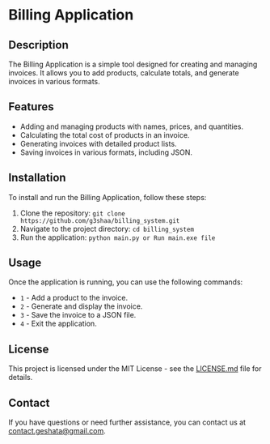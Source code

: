  <h1>Billing Application</h1>

<h2>Description</h2>
<p>The Billing Application is a simple tool designed for creating and managing invoices. It allows you to add products, calculate totals, and generate invoices in various formats.</p>
 <h2 id="features">Features</h2>
    <ul>
        <li>Adding and managing products with names, prices, and quantities.</li>
        <li>Calculating the total cost of products in an invoice.</li>
        <li>Generating invoices with detailed product lists.</li>
        <li>Saving invoices in various formats, including JSON.</li>
    </ul>

<h2 id="installation">Installation</h2>
<p>To install and run the Billing Application, follow these steps:</p>
<ol>
  <li>Clone the repository: <code>git clone https://github.com/g3shaa/billing_system.git</code></li>
  <li>Navigate to the project directory: <code>cd billing_system</code></li>
  <li>Run the application: <code>python main.py or Run main.exe file</code></li>
</ol>

<h2 id="usage">Usage</h2>
<p>Once the application is running, you can use the following commands:</p>
<ul>
  <li><code>1</code> - Add a product to the invoice.</li>
  <li><code>2</code> - Generate and display the invoice.</li>
  <li><code>3</code> - Save the invoice to a JSON file.</li>
  <li><code>4</code> - Exit the application.</li>
</ul>

<h2 id="license">License</h2>
<p>This project is licensed under the MIT License - see the <a href="LICENSE.md">LICENSE.md</a> file for details.</p>
<h2>Contact</h2>
<p>If you have questions or need further assistance, you can contact us at <a href="mailto:contact.geshata@gmail.com">contact.geshata@gmail.com</a>.</p>
